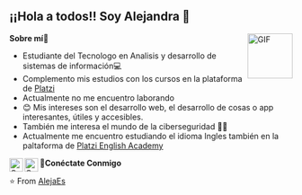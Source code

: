 <h2>¡¡Hola a todos!! Soy Alejandra 👋</h2>
    <img align="right" alt="GIF" src="https://res.cloudinary.com/practicaldev/image/fetch/s--2bZIjPGC--/c_limit%2Cf_auto%2Cfl_progressive%2Cq_66%2Cw_880/https://dev-to-uploads.s3.amazonaws.com/i/d4tvukbt5mra37cvwklk.gif" width="80px" />

**Sobre mí**👩

- Estudiante del Tecnologo en Analisis y desarrollo de sistemas de información💻
- Complemento mis estudios con los cursos en la plataforma de [Platzi](https://platzi.com "Platzi")
- Actualmente no me encuentro laborando
- 😊 Mis intereses son el desarrollo web, el desarrollo de cosas o app interesantes, útiles y accesibles.
- También me interesa el mundo de la ciberseguridad 👩‍💻
- Actualmente me encuentro estudiando el idioma Ingles también en la paltaforma de [Platzi English Academy](https://platzi.com/idioma-ingles/ "Platzi English Academy")

🚀**Conéctate Conmigo**
<a href="https://www.linkedin.com/in/alejandra-espinosa-jim%C3%A9nez-871b2255/">
  <img align="left" alt="Omar_BM" width="24px" src="https://cdn.jsdelivr.net/npm/simple-icons@v3/icons/linkedin.svg" />
</a>
<a href="https://www.instagram.com/maleja880629/">
  <img align="left" alt="Omar_BM" width="24px" src="https://cdn.jsdelivr.net/npm/simple-icons@v3/icons/instagram.svg" />
</a>

⭐️ From [AlejaEs](https://github.com/AlejaEs)


